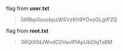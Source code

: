 flag from **user.txt**

>56Rbp0soobpzWSVzKh9YOvzGLgtPZQ

flag from **root.txt**

>36QtXfdJWvdC0VavlPIApUbDlqTsBM
